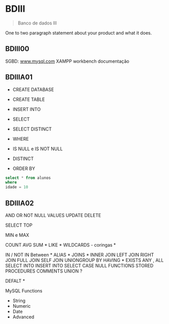 # BDIII
> Banco de dados III


One to two paragraph statement about your product and what it does.


## BDIII00
SGBD: www.mysql.com
XAMPP
workbench
documentação

## BDIIIA01
* CREATE DATABASE
* CREATE TABLE

* INSERT INTO
* SELECT
* SELECT DISTINCT
* WHERE
* IS NULL e IS NOT NULL
* DISTINCT
* ORDER BY

```sql
select * from alunos
where
idade = 10
```

## BDIIIA02




AND OR NOT
NULL VALUES
UPDATE
DELETE

SELECT TOP

MIN e MAX

COUNT AVG SUM *
LIKE *
WILDCARDS - coringas *

IN / NOT IN
Between *
ALIAS *
JOINS *
INNER JOIN
LEFT JOIN
RIGHT JOIN
FULL JOIN
SELF JOIN
UNIONGROUP BY
HAVING *
EXISTS
ANY , ALL
SELECT INTO
INSERT INTO SELECT
CASE
NULL FUNCTIONS
STORED PROCEDURES
COMMENTS
UNION ?

DEFALT *

MySQL Functions
- String
- Numeric 
- Date
- Advanced